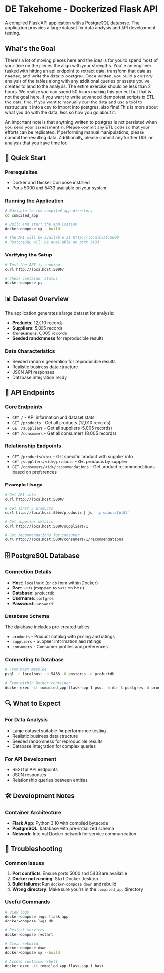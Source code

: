 # DE Takehome - Dockerized Flask API

A compiled Flask API application with a PostgreSQL database. The application provides a large dataset for data analysis and API development testing. 

## What's the Goal

There's a lot of moving pieces here and the idea is for you to spend most of your time on the pieces the align with your strengths. You're an engineer tasked with hitting an api endpoint to extract data, transform that data as needed, and write the data to postgres. Once written, you build a cursory analysis of the tables along with any additional queries or assets you've created to lend to the analysis. The entire exercise should be less than 2 hours. We realize you can spend 50 hours making this perfect but that is not the goal here. If you want to write advanced idempotent scripts to ETL the data, fine. If you want to manually curl the data and use a tool to restructure it into a csv to import into postgres, also fine! This is more about what you do with the data, less so how you go about it.

An important note is that anything written to postgres is not persisted when you send your assessment in. Please commit any ETL code so that your efforts can be replicated. If performing manual manipulations, please commit the resulting data. Additionally, please commit any further DDL or analysis that you have time for. 

## 🚀 Quick Start

### Prerequisites
- Docker and Docker Compose installed
- Ports 5000 and 5433 available on your system

### Running the Application

```bash
# Navigate to the compiled_app directory
cd compiled_app

# Build and start the application
docker-compose up --build

# The API will be available at http://localhost:5000
# PostgreSQL will be available on port 5433
```

### Verifying the Setup

```bash
# Test the API is running
curl http://localhost:5000/

# Check container status
docker-compose ps
```

## 📊 Dataset Overview

The application generates a large dataset for analysis:

- **Products**: 12,010 records
- **Suppliers**: 5,005 records  
- **Consumers**: 8,005 records
- **Seeded randomness** for reproducible results

### Data Characteristics
- Seeded random generation for reproducible results
- Realistic business data structure
- JSON API responses
- Database integration ready

## 🔌 API Endpoints

### Core Endpoints
- `GET /` - API information and dataset stats
- `GET /products` - Get all products (12,010 records)
- `GET /suppliers` - Get all suppliers (5,005 records)
- `GET /consumers` - Get all consumers (8,005 records)

### Relationship Endpoints
- `GET /products/<id>` - Get specific product with supplier info
- `GET /suppliers/<id>/products` - Get products by supplier
- `GET /consumers/<id>/recommendations` - Get product recommendations based on preferences

### Example Usage
```bash
# Get API info
curl http://localhost:5000/

# Get first 5 products
curl http://localhost:5000/products | jq '.products[0:5]'

# Get supplier details
curl http://localhost:5000/suppliers/1

# Get recommendations for consumer
curl http://localhost:5000/consumers/1/recommendations
```

## 🗄️ PostgreSQL Database

### Connection Details
- **Host**: `localhost` (or `db` from within Docker)
- **Port**: `5432` (mapped to `5433` on host)
- **Database**: `productdb`
- **Username**: `postgres`
- **Password**: `password`

### Database Schema
The database includes pre-created tables:
- `products` - Product catalog with pricing and ratings
- `suppliers` - Supplier information and ratings
- `consumers` - Consumer profiles and preferences

### Connecting to Database
```bash
# From host machine
psql -h localhost -p 5433 -U postgres -d productdb

# From within Docker container
docker exec -it compiled_app-flask-app-1 psql -h db -U postgres -d productdb
```

## 🔍 What to Expect

### For Data Analysis
- Large dataset suitable for performance testing
- Realistic business data structure
- Seeded randomness for reproducible results
- Database integration for complex queries

### For API Development
- RESTful API endpoints
- JSON responses
- Relationship queries between entities

## 🛠️ Development Notes

### Container Architecture
- **Flask App**: Python 3.10 with compiled bytecode
- **PostgreSQL**: Database with pre-initialized schema
- **Network**: Internal Docker network for service communication

## 🚨 Troubleshooting

### Common Issues
1. **Port conflicts**: Ensure ports 5000 and 5433 are available
2. **Docker not running**: Start Docker Desktop
3. **Build failures**: Run `docker-compose down` and rebuild
4. **Wrong directory**: Make sure you're in the `compiled_app` directory

### Useful Commands
```bash
# View logs
docker-compose logs flask-app
docker-compose logs db

# Restart services
docker-compose restart

# Clean rebuild
docker-compose down
docker-compose up --build

# Access container shell
docker exec -it compiled_app-flask-app-1 bash
```
